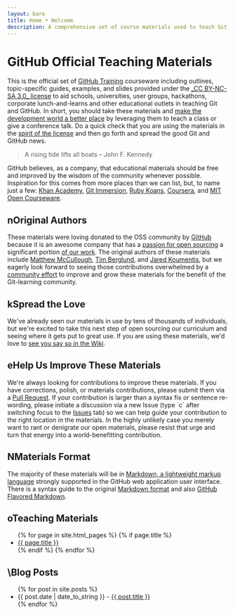 ```yaml
---
layout: bare
title: Home • Welcome
description: A comprehensive set of course materials used to teach Git and GitHub.
---
```


<h1>GitHub Official Teaching Materials</h1>
<div class="left">
  <p>This is the official set of <a href="http://github.com/training/">GitHub Training</a> courseware including outlines, topic-specific guides, examples, and slides provided under the <a href="http://creativecommons.org/licenses/by-nc-sa/3.0/">_CC BY-NC-SA 3.0_ license</a> to aid schools, universities, user groups, hackathons, corporate lunch-and-learns and other educational outlets in teaching Git and GitHub. In short, you should take these materials and <a href="http://en.wikipedia.org/wiki/A_rising_tide_lifts_all_boats">make the development world a better place</a> by leveraging them to teach a class or give a conference talk. Do a quick check that you are using the materials in the <a href="https://github.com/github/teach.github.com/blob/master/LICENSE.md">spirit of the license</a> and then go forth and spread the good Git and GitHub news.</p>

  <blockquote>A rising tide lifts all boats  – John F. Kennedy</blockquote>

  <p>GitHub believes, as a company, that educational materials should be free and improved by the wisdom of the community whenever possible. Inspiration for this comes from more places than we can list, but, to name just a few: <a href="http://www.khanacademy.org">Khan Academy</a>, <a href="http://gitimmersion.com">Git Immersion</a>, <a href="http://rubykoans.com">Ruby Koans</a>, <a href="https://www.coursera.org">Coursera</a>, and <a href="http://ocw.mit.edu/index.html">MIT Open Courseware</a>.</p>

  <h2><span class="pictos">n</span>Original Authors</h2>
  <p>These materials were loving donated to the OSS community by <a href="https://github.com/about">GitHub</a> because it is an awesome company that has a <a href="http://tom.preston-werner.com/2011/11/22/open-source-everything.html">passion for open sourcing</a> a significant portion <a href="https://github.com/github">of our work</a>. The original authors of these materials include <a href="http://github.com/matthewmccullough">Matthew McCullough</a>, <a href="https://github.com/tlberglund">Tim Berglund</a>, and <a href="https://github.com/ShepBook">Jared Koumentis</a>, but we eagerly look forward to seeing those contributions overwhelmed by a <a href="https://github.com/github/teach.github.com/wiki/Hall-Of-Appreciation">community effort</a> to improve and grow these materials for the benefit of the Git-learning community.</p>

  <h2><span class="pictos">k</span>Spread the Love</h2>
  <p>We've already seen our materials in use by tens of thousands of individuals, but we're excited to take this next step of open sourcing our curriculum and seeing where it gets put to great use. If you are using these materials, we'd love to <a href="https://github.com/github/teach.github.com/wiki/Hall-Of-Appreciation">see you say so in the Wiki</a>.</p>

  <h2><span class="pictos">e</span>Help Us Improve These Materials</h2>
  <p>We're always looking for contributions to improve these materials. If you have corrections, polish, or materials contributions, please submit them via a <a href="https://help.github.com/articles/using-pull-requests">Pull Request</a>. If your contribution is larger than a syntax fix or sentence re-wording, please initiate a discussion via a new Issue (type `c` after switching focus to the <a href="https://github.com/github/teach.github.com/issues">Issues</a> tab) so we can help guide your contribution to the right location in the materials. In the highly unlikely case you merely want to rant or denigrate our open materials, please resist that urge and turn that energy into a world-benefitting contribution.</p>

  <h2><span class="pictos">N</span>Materials Format</h2>
  <p>The majority of these materials will be in <a href="http://whatismarkdown.com">Markdown, a <a href="http://en.wikipedia.org/wiki/Lightweight_markup_language">lightweight markup language</a> strongly supported in the GitHub web application user interface. There is a syntax guide to the original <a href="http://daringfireball.net/projects/markdown/syntax">Markdown format</a> and also <a href="http://github.github.com/github-flavored-markdown/">GitHub Flavored Markdown</a>.</p>
</div>

<div class="right">
  <h2 class="no-top-border"><span class="pictos">o</span>Teaching Materials</h2>
  <div id="pages">
    <ul>
      {% for page in site.html_pages %}
        {% if page.title %}
          <li><a href="{{ page.url }}">{{ page.title }}</a></li>
        {% endif %}
      {% endfor %}
    </ul>
  </div>

  <h2><span class="pictos">\</span>Blog Posts</h2>
  <div id="posts">
    <ul>
      {% for post in site.posts %}
        <li><span>{{ post.date | date_to_string }}</span> - <a href="{{ post.url }}">{{ post.title }}</a></li>
      {% endfor %}
    </ul>
  </div>
</div>
